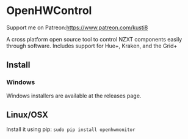 # OpenHWControl
Support me on Patreon:https://www.patreon.com/kusti8

A cross platform open source tool to control NZXT components easily through software.
Includes support for Hue+, Kraken, and the Grid+

## Install

### Windows

Windows installers are available at the releases page.

## Linux/OSX

Install it using pip: `sudo pip install openhwmonitor`
